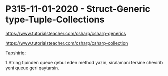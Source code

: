 # P315-11-01-2020 - Struct-Generic type-Tuple-Collections

https://www.tutorialsteacher.com/csharp/csharp-generics

https://www.tutorialsteacher.com/csharp/csharp-collection

Tapshiriq:

1.String tipinden queue qebul eden method yazin, siralamani tersine chevirib yeni queue geri qaytarsin.
